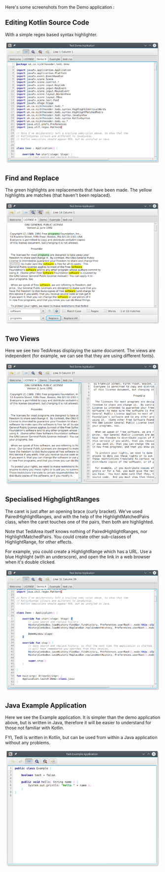 Here's some screenshots from the Demo application :

## Editing Kotlin Source Code
With a simple regex based syntax highlighter.

![Editing Kotlin Source Code](demo-kotlin.png)

## Find and Replace

The green highlights are replacements that have been made.
The yellow highlights are matches (that haven't been replaced).

![Find and Replace](demo-find.png)

## Two Views

Here we see two TediAreas displaying the same document.
The views are independent
(for example, we can see that they are using different fonts).

![Split View](demo-split.png)

## Specialised HighglightRanges

The caret is just after an opening brace (curly bracket).
We've used PairedHighlightRanges, and with the help of the
HighlightMatchedPairs class, when the caret touches one of the pairs,
then both are highlighted.

Note that TediArea itself knows nothing of PairedHighlightRanges, nor
HighlightMatchedPairs. You could create other sub-classes of
HighlightRange, for other effects.

For example, you could create a HighlightRange which has a URL.
Use a blue Highlight (with an underscore), and open the link in a
web browser when it's double clicked.

![Paired](demo-paired.png)

## Java Example Application

Here we see the Example application. It is simpler than the
demo application above, but is written in Java, therefore it will
be easier to understand for those not familiar with Kotlin.

FYI, Tedi is written in Kotlin, but can be used from within a Java
application without any problems.

![Java Example](example.png)
